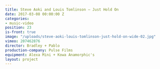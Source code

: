 ```yaml
---
title: Steve Aoki and Louis Tomlinson — Just Hold On
date: 2017-03-08 00:00:00 Z
categories:
- music-video
position: 23
is-front: true
image: "/uploads/steve-aoki-louis-tomlinson-just-hold-on-wide-02.jpg"
vimeo: 207462876
director: Bradley + Pablo
production-company: Pulse Films
equipment: Alexa Mini + Kowa Anamorphic's
layout: project
---
```


